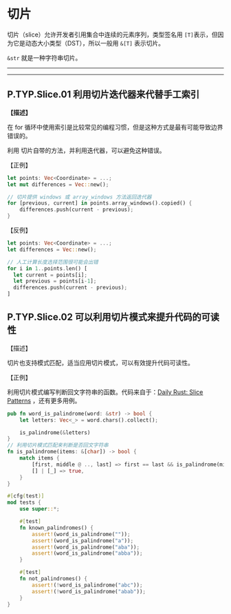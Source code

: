 # 切片

切片（slice）允许开发者引用集合中连续的元素序列，类型签名用 `[T]`表示，但因为它是动态大小类型（DST），所以一般用 `&[T]` 表示切片。

`&str` 就是一种字符串切片。

---
<!-- toc -->
---

## P.TYP.Slice.01   利用切片迭代器来代替手工索引

**【描述】**

在 for 循环中使用索引是比较常见的编程习惯，但是这种方式是最有可能导致边界错误的。

利用 切片自带的方法，并利用迭代器，可以避免这种错误。

【正例】

```rust
let points: Vec<Coordinate> = ...;
let mut differences = Vec::new();

// 切片提供 windows 或 array_windows 方法返回迭代器
for [previous, current] in points.array_windows().copied() {
    differences.push(current - previous);
}
```

【反例】

```rust
let points: Vec<Coordinate> = ...;
let differences = Vec::new();

// 人工计算长度选择范围很可能会出错
for i in 1..points.len() [
  let current = points[i];
  let previous = points[i-1];
  differences.push(current - previous);
]
```

## P.TYP.Slice.02    可以利用切片模式来提升代码的可读性

【描述】

切片也支持模式匹配，适当应用切片模式，可以有效提升代码可读性。

【正例】

利用切片模式编写判断回文字符串的函数。代码来自于：[Daily Rust: Slice Patterns](https://adventures.michaelfbryan.com/posts/daily/slice-patterns/#matching-the-start-of-a-slice)  ，还有更多用例。

```rust
pub fn word_is_palindrome(word: &str) -> bool {
    let letters: Vec<_> = word.chars().collect();

    is_palindrome(&letters)
}
// 利用切片模式匹配来判断是否回文字符串
fn is_palindrome(items: &[char]) -> bool {
    match items {
        [first, middle @ .., last] => first == last && is_palindrome(middle),
        [] | [_] => true,
    }
}

#[cfg(test)]
mod tests {
    use super::*;

    #[test]
    fn known_palindromes() {
        assert!(word_is_palindrome(""));
        assert!(word_is_palindrome("a"));
        assert!(word_is_palindrome("aba"));
        assert!(word_is_palindrome("abba"));
    }

    #[test]
    fn not_palindromes() {
        assert!(!word_is_palindrome("abc"));
        assert!(!word_is_palindrome("abab"));
    }
}

```


